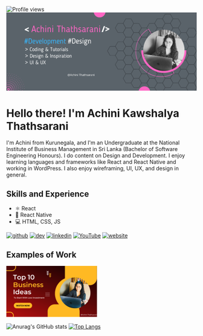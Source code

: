 ![Profile views](https://gpvc.arturio.dev/Achinit99) 
![Design and Development](https://github.com/Achinit99/Achinit99/blob/main/Achini%20thathsarani%20(1).png)

# Hello there! I'm Achini Kawshalya Thathsarani

I'm Achini from Kurunegala, and I'm an Undergraduate at the National Institute of Business Management in Sri Lanka (Bachelor of Software Engineering Honours). I do content on Design and Development. I enjoy learning languages and frameworks like React and React Native and working in WordPress. I also enjoy wireframing, UI, UX, and design in general.

## Skills and Experience
* ⚛️ React
* 📱  React Native
* 💻 HTML, CSS, JS

[<img src='https://cdn.jsdelivr.net/npm/simple-icons@3.0.1/icons/github.svg' alt='github' height='40'>](https://github.com/Achinit99)  [<img src='https://cdn.jsdelivr.net/npm/simple-icons@3.0.1/icons/dev-dot-to.svg' alt='dev' height='40'>](https://dev.to/Achinit99)  [<img src='https://cdn.jsdelivr.net/npm/simple-icons@3.0.1/icons/linkedin.svg' alt='linkedin' height='40'>](https://www.linkedin.com/in/Achinit99/)  [<img src='https://cdn.jsdelivr.net/npm/simple-icons@3.0.1/icons/youtube.svg' alt='YouTube' height='40'>](https://www.youtube.com/channel/Achinit99)  [<img src='https://cdn.jsdelivr.net/npm/simple-icons@3.0.1/icons/icloud.svg' alt='website' height='40'>](Achinit99)  

## Examples of Work
<img src="https://github.com/Achinit99/Achinit99/blob/main/Untitled%20design.png" width="240"/>

![Anurag's GitHub stats](https://github-readme-stats.vercel.app/api?username=Achinit99&theme=jolly&show_icons=true)
[![Top Langs](https://github-readme-stats.vercel.app/api/top-langs/?username=Achinit99&exclude_repo=github-readme-stats,anuraghazra.github.io)](https://github.com/anuraghazra/github-readme-stats)
